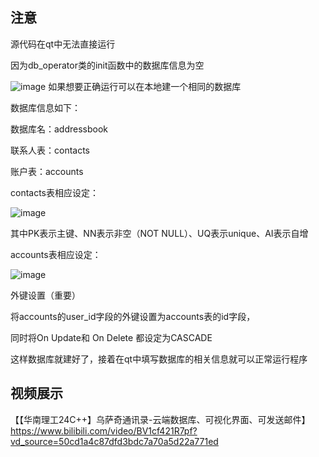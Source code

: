 ## 注意

源代码在qt中无法直接运行

因为db_operator类的init函数中的数据库信息为空

![image](https://github.com/HOWILLMAKEIT/-C-/assets/157001241/c0bae388-7485-44ba-98e6-47dd902a3163)
如果想要正确运行可以在本地建一个相同的数据库

数据库信息如下：

数据库名：addressbook

联系人表：contacts

账户表：accounts

contacts表相应设定：

![image](https://github.com/HOWILLMAKEIT/-C-/assets/157001241/f1567b68-31af-4b08-be94-b9ed3cf955df)

其中PK表示主键、NN表示非空（NOT NULL）、UQ表示unique、AI表示自增

accounts表相应设定：

![image](https://github.com/HOWILLMAKEIT/-C-/assets/157001241/0bc85841-3b78-495f-b26e-bfb55de88787)

外键设置（重要）

将accounts的user_id字段的外键设置为accounts表的id字段，

同时将On Update和 On Delete 都设定为CASCADE

这样数据库就建好了，接着在qt中填写数据库的相关信息就可以正常运行程序

## 视频展示

【【华南理工24C++】乌萨奇通讯录-云端数据库、可视化界面、可发送邮件】https://www.bilibili.com/video/BV1cf421R7pf?vd_source=50cd1a4c87dfd3bdc7a70a5d22a771ed

